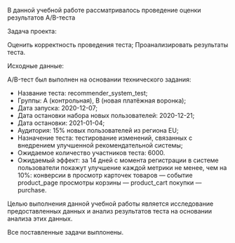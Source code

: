 В данной учебной работе рассматривалось проведение оценки результатов A/B-теста

Задача проекта:

Оценить корректность проведения теста;
Проанализировать результаты теста.

Исходные данные:

A/B-тест был выполнен на основании технического задания:

- Название теста: recommender_system_test;
- Группы: А (контрольная), B (новая платёжная воронка);
- Дата запуска: 2020-12-07;
- Дата остановки набора новых пользователей: 2020-12-21;
- Дата остановки: 2021-01-04;
- Аудитория: 15% новых пользователей из региона EU;
- Назначение теста: тестирование изменений, связанных с внедрением улучшенной рекомендательной системы;
- Ожидаемое количество участников теста: 6000.
- Ожидаемый эффект: за 14 дней с момента регистрации в системе пользователи покажут улучшение каждой метрики не менее, чем на 10%:
      конверсии в просмотр карточек товаров — событие product_page просмотры корзины — product_cart покупки — purchase.

Целью выполнения данной учебной работы является исследование предоставленных данных и анализ результатов теста на основании анализа этих данных.

Все поставленные задачи выплонены.
